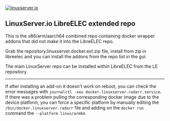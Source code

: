 [linuxserverurl]: https://linuxserver.io
[forumurl]: https://forum.linuxserver.io
[ircurl]: https://www.linuxserver.io/irc/
[podcasturl]: https://www.linuxserver.io/podcast/

[![linuxserver.io](https://raw.githubusercontent.com/linuxserver/docker-templates/master/linuxserver.io/img/linuxserver_medium.png)][linuxserverurl]

## LinuxServer.io LibreELEC extended repo

This is the x86/arm/aarch64 combined repo containing docker wrapper addons that did not make it into the LibreELEC repo.

Grab the repository.linuxserver.docker.ext.zip file, install from zip in libreelec and you can install the addons from the repo list in the gui.

The main LinuxServer repo can be installed within LibreELEC from the LE repository.

---

If after installing an add-on it doesn't work on reboot, you can check the error messages with `journalctl -xeu docker.linuxserver.radarr.service`. If there was a problem pulling the corresponding docker image due to the device platform, you can force a specific platform by manually editing the `/bin/docker.linuxserver.radarr` file and adding on the `docker run` command the `--platform linux/arm64`.
